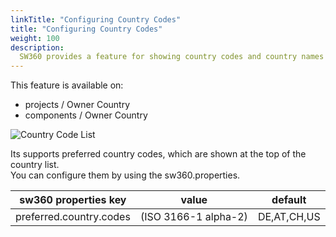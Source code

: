 ```yaml
---
linkTitle: "Configuring Country Codes"
title: "Configuring Country Codes"
weight: 100
description:
  SW360 provides a feature for showing country codes and country names
---
```


This feature is available on:

- projects / Owner Country
- components / Owner Country

![Country Code List](https://user-images.githubusercontent.com/29916928/36796378-551cf572-1c9d-11e8-96aa-85ce98e97ff3.jpg)

Its supports preferred country codes, which are shown at the top of the country list. <br>
You can configure them by using the sw360.properties.

| sw360 properties key | value | default |
| :---: | :---: | :---: |
| preferred.country.codes | (ISO 3166-1 alpha-2) | DE,AT,CH,US |
